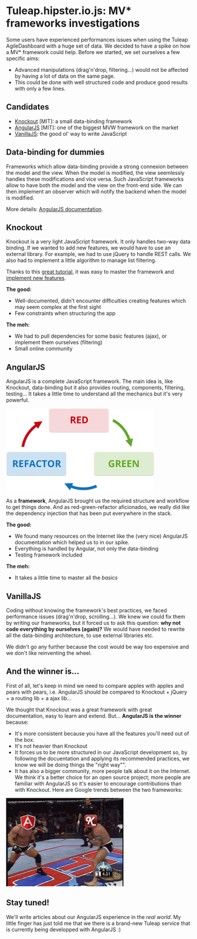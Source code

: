 Tuleap.hipster.io.js: MV* frameworks investigations
===================================================

Some users have experienced performances issues when using the Tuleap AgileDashboard with a huge set of data. We decided to have a spike on how a MV* framework could help. Before we started, we set ourselves a few specific aims:
    
* Advanced manipulations (drag'n'drop, filtering...) would not be affected by having a lot of data on the same page.
* This could be done with well structured code and produce good results with only a few lines.


Candidates
----------
- [Knockout](http://Knockoutjs.com/) [MIT]: a small data-binding framework
- [AngularJS](https://angularjs.org/) [MIT]: one of the biggest MVW framework on the market
- [VanillaJS](http://vanilla-js.com/): the good ol' way to write JavaScript


Data-binding for dummies
------------------------
Frameworks which allow data-binding provide a strong connexion between the model and the view. When the model is modified, the view seemlessly handles these modifications and vice versa. Such JavaScript frameworks allow to have both the model and the view on the front-end side. We can then implement an observer which will notify the backend when the model is modified.
    
More details: [AngularJS documentation](https://docs.angularjs.org/guide/databinding).


Knockout
--------
Knockout is a very light JavaScript framework. It only handles two-way data binding. If we wanted to add new features, we would have to use an external library. For example, we had to use jQuery to handle REST calls. We also had to implement a little algorithm to manage list filtering.

Thanks to this [great tutorial](http://learn.Knockoutjs.com/#/?tutorial=intro), it was easy to master the framework and [implement new features](http://Knockoutjs.com/documentation/custom-bindings.html).
    
**The good:**
   
* Well-documented, didn't encounter difficulties creating features which may seem complex at the first sight
* Few constraints when structuring the app
   
**The meh:**
  
* We had to pull dependencies for some basic features (ajax), or implement them ourselves (filtering)
* Small online community


AngularJS
---------
AngularJS is a complete JavaScript framework. The main idea is, like Knockout, data-binding but it also provides routing, components, filtering, testing... It takes a little time to understand all the mechanics but it's very powerful.

![red-green-refacto](red-green-refacto.png)

As a **framework**, AngularJS brought us the required structure and workflow to get things done. And as red-green-refactor aficionados, we really did like the dependency injection that has been put everywhere in the stack.

**The good:**

* We found many resources on the Internet like the (very nice) AngularJS documentation which helped us to in our spike.
* Everything is handled by Angular, not only the data-binding
* Testing framework included


**The meh:**

* It takes a little time to master all the *basics*


VanillaJS
---------
Coding without knowing the framework's best practices, we faced performance issues (drag'n'drop, scrolling...). We knew we could fix them by writing our frameworks, but it forced us to ask this question: **why not code everything by ourselves (again)?** We would have needed to rewrite all the data-binding architecture, to use external libraries etc.

We didn't go any further because the cost would be way too expensive and we don't like reinventing the wheel.


And the winner is...
--------------------
First of all, let's keep in mind we need to compare apples with apples and pears with pears, i.e. AngularJS should be compared to Knockout + jQuery + a routing lib + a ajax lib...

We thought that Knockout was a great framework with great documentation, easy to learn and extend. But... **AngularJS is the winner** because:

* It's more consistent because you have all the features you'll need out of the box.
* It's not heavier than Knockout
* It forces us to be more structured in our JavaScript development so, by following the docuentation and applying its recommended practices, we know we will be doing things the "right way"".
* It has also a bigger community, more people talk about it on the Internet. We think it's a better choice for an open source project; more people are familiar with AngularJS so it's easier to encourage contributions than with Knockout. Here are Google trends between the two frameworks:

<script type="text/javascript" src="//www.google.com/trends/embed.js?hl=fr&q=angularjs+%2B+angular.js,+knockoutjs+%2B+knockout.js&cmpt=q&content=1&cid=TIMESERIES_GRAPH_0&export=5&w=600&h=330"></script>

![knockedout](knockoutvsangular.gif)


Stay tuned!
-----------
We'll write articles about our AngularJS experience in the *real world*. My little finger has just told me that we there is a brand-new Tuleap service that is currently being developped with AngularJS :) 


